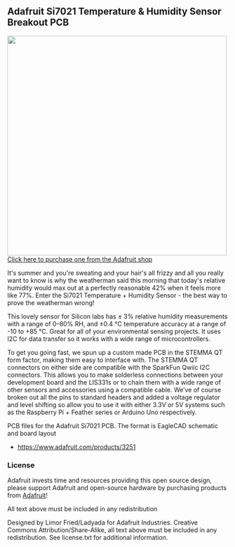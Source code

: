 ## Adafruit Si7021 Temperature & Humidity Sensor Breakout PCB
<a href="http://www.adafruit.com/products/3251"><img src="assets/3251.jpg?raw=true" width="500px"><br/>
Click here to purchase one from the Adafruit shop</a>

It's summer and you're sweating and your hair's all frizzy and all you really want to know is why the weatherman said this morning that today's relative humidity would max out at a perfectly reasonable 42% when it feels more like 77%. Enter the Si7021 Temperature + Humidity Sensor - the best way to prove the weatherman wrong!

This lovely sensor for Silicon labs has ± 3% relative humidity measurements with a range of 0–80% RH, and ±0.4 °C temperature accuracy at a range of -10 to +85 °C. Great for all of your environmental sensing projects. It uses I2C for data transfer so it works with a wide range of microcontrollers.

To get you going fast, we spun up a custom made PCB in the STEMMA QT form factor, making them easy to interface with. The STEMMA QT connectors on either side are compatible with the SparkFun Qwiic I2C connectors. This allows you to make solderless connections between your development board and the LIS331s or to chain them with a wide range of other sensors and accessories using a compatible cable. We’ve of course broken out all the pins to standard headers and added a voltage regulator and level shifting so allow you to use it with either 3.3V or 5V systems such as the Raspberry Pi + Feather series or Arduino Uno respectively.

PCB files for the Adafruit Si7021 PCB. The format is EagleCAD schematic and board layout
- https://www.adafruit.com/products/3251

### License

Adafruit invests time and resources providing this open source design, please support Adafruit and open-source hardware by purchasing products from [Adafruit](https://www.adafruit.com)!

All text above must be included in any redistribution

Designed by Limor Fried/Ladyada for Adafruit Industries.
Creative Commons Attribution/Share-Alike, all text above must be included in any redistribution. 
See license.txt for additional information.
